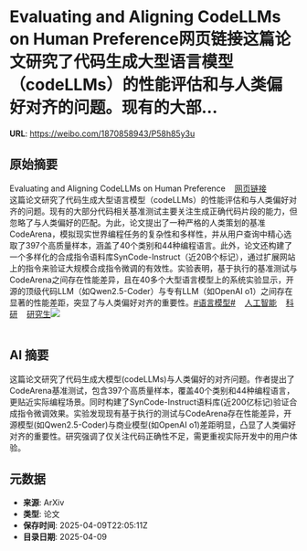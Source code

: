 # Evaluating and Aligning CodeLLMs on Human Preference网页链接这篇论文研究了代码生成大型语言模型（codeLLMs）的性能评估和与人类偏好对齐的问题。现有的大部...

**URL**: https://weibo.com/1870858943/P58h85y3u

## 原始摘要

Evaluating and Aligning CodeLLMs on Human Preference<a href="https://weibo.cn/sinaurl?u=https%3A%2F%2Fwww.aminer.cn%2Fpub%2F67565a4bae8580e7ff8e0fbd%2F%3Ff%3Dwb" data-hide=""><span class="url-icon"><img style="width: 1rem;height: 1rem" src="https://h5.sinaimg.cn/upload/2015/09/25/3/timeline_card_small_web_default.png" referrerpolicy="no-referrer"></span><span class="surl-text">网页链接</span></a><br>这篇论文研究了代码生成大型语言模型（codeLLMs）的性能评估和与人类偏好对齐的问题。现有的大部分代码相关基准测试主要关注生成正确代码片段的能力，但忽略了与人类偏好的匹配。为此，论文提出了一种严格的人类策划的基准CodeArena，模拟现实世界编程任务的复杂性和多样性，并从用户查询中精心选取了397个高质量样本，涵盖了40个类别和44种编程语言。此外，论文还构建了一个多样化的合成指令语料库SynCode-Instruct（近20B个标记），通过扩展网站上的指令来验证大规模合成指令微调的有效性。实验表明，基于执行的基准测试与CodeArena之间存在性能差异，且在40多个大型语言模型上的系统实验显示，开源的顶级代码LLM（如Qwen2.5-Coder）与专有LLM（如OpenAI o1）之间存在显著的性能差距，突显了与人类偏好对齐的重要性。<a href="https://m.weibo.cn/search?containerid=231522type%3D1%26t%3D10%26q%3D%23%E8%AF%AD%E8%A8%80%E6%A8%A1%E5%9E%8B%23" data-hide=""><span class="surl-text">#语言模型#</span></a><a href="https://m.weibo.cn/p/index?extparam=%E4%BA%BA%E5%B7%A5%E6%99%BA%E8%83%BD&amp;containerid=100808f068f0dad74789bee210163c40a4b50d" data-hide=""><span class="url-icon"><img style="width: 1rem;height: 1rem" src="https://n.sinaimg.cn/photo/5213b46e/20180926/timeline_card_small_super_default.png" referrerpolicy="no-referrer"></span><span class="surl-text">人工智能</span></a><a href="https://m.weibo.cn/p/index?extparam=%E7%A7%91%E7%A0%94&amp;containerid=100808a62e87d21630c0abf068bf92641e88be" data-hide=""><span class="url-icon"><img style="width: 1rem;height: 1rem" src="https://n.sinaimg.cn/photo/5213b46e/20180926/timeline_card_small_super_default.png" referrerpolicy="no-referrer"></span><span class="surl-text">科研</span></a><a href="https://m.weibo.cn/p/index?extparam=%E7%A0%94%E7%A9%B6%E7%94%9F&amp;containerid=100808951b26a4a4b4ec29f6ca7f280fccb863" data-hide=""><span class="url-icon"><img style="width: 1rem;height: 1rem" src="https://n.sinaimg.cn/photo/5213b46e/20180926/timeline_card_small_super_default.png" referrerpolicy="no-referrer"></span><span class="surl-text">研究生</span></a><img style="" src="https://tvax4.sinaimg.cn/large/6f830abfly1hwmt504ez9j22bt17pnpd.jpg" referrerpolicy="no-referrer"><br><br>

## AI 摘要

这篇论文研究了代码生成大模型(codeLLMs)与人类偏好的对齐问题。作者提出了CodeArena基准测试，包含397个高质量样本，覆盖40个类别和44种编程语言，更贴近实际编程场景。同时构建了SynCode-Instruct语料库(近200亿标记)验证合成指令微调效果。实验发现现有基于执行的测试与CodeArena存在性能差异，开源模型(如Qwen2.5-Coder)与商业模型(如OpenAI o1)差距明显，凸显了人类偏好对齐的重要性。研究强调了仅关注代码正确性不足，需更重视实际开发中的用户体验。

## 元数据

- **来源**: ArXiv
- **类型**: 论文
- **保存时间**: 2025-04-09T22:05:11Z
- **目录日期**: 2025-04-09
